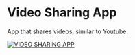 # Video Sharing App

App that shares videos, similar to Youtube.

[![VIDEO SHARING APP](https://i.ytimg.com/vi/rqsyTI5KQb8/hq720.jpg?sqp=-oaymwEcCNAFEJQDSFXyq4qpAw4IARUAAIhCGAFwAcABBg==&rs=AOn4CLDbzuEcR1Ck2x3WWlyC6M8FLJCIeg)](https://www.youtube.com/watch?v=rqsyTI5KQb8&ab_channel=NationalGeographic)

